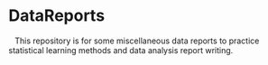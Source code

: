 # DataReports
&ensp; This repository is for some miscellaneous data reports to practice statistical learning methods and data analysis report writing. 
